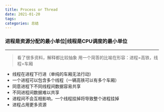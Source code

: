 ```yaml
---
title: Process or Thread
date: 2021-01-20
tags: 
categories: 总结
---
```


### 进程是资源分配的最小单位|线程是CPU调度的最小单位

----------
>看了很多资料，解释都比较抽象
>用一个简答的比喻在形容：进程=高铁，线程=车厢

- 线程在进程下行进（单纯的车厢无法行动）
- 一个进程可以包含多个线程（一辆高铁可以有多个车厢）
- 同意进程下不同线程间数据容易共享
- 不同进程间数据难以共享
- 进程间不会互相影响，一个线程挂掉将导致整个进程挂掉
- 进程占用更多资源
